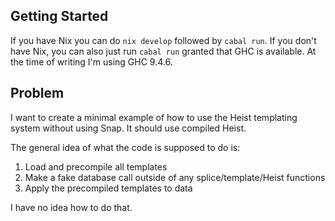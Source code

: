 ## Getting Started

If you have Nix you can do `nix develop` followed by `cabal run`. If you don't have Nix, you can also just run `cabal run` granted that GHC is available. At the time of writing I'm using GHC 9.4.6.

## Problem

I want to create a minimal example of how to use the Heist templating system without using Snap. It should use compiled Heist.

The general idea of what the code is supposed to do is:

1. Load and precompile all templates
2. Make a fake database call outside of any splice/template/Heist functions
3. Apply the precompiled templates to data

I have no idea how to do that.

